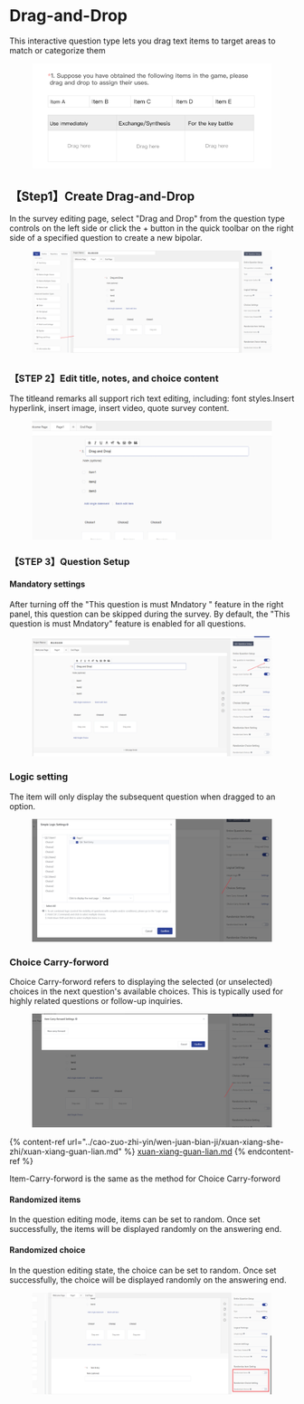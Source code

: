 # Drag-and-Drop

This interactive question type lets you drag text items to target areas to match or categorize them

<figure><img src="../../.gitbook/assets/image (1127).png" alt=""><figcaption></figcaption></figure>

## &#x20;【Step1】Create Drag-and-Drop

In the survey editing page, select "Drag and Drop" from the question type controls on the left side or click the + button in the quick toolbar on the right side of a specified question to create a new bipolar.

<figure><img src="../../.gitbook/assets/image (1128).png" alt=""><figcaption></figcaption></figure>

##

### 【STEP 2】Edit title, notes, and choice content <a href="#step-2-edit-title-notes-and-choice-content" id="step-2-edit-title-notes-and-choice-content"></a>

The titleand remarks all support rich text editing, including: font styles.Insert hyperlink, insert image, insert video, quote survey content.

<figure><img src="../../.gitbook/assets/image (1129).png" alt=""><figcaption></figcaption></figure>



### 【STEP 3】Question Setup <a href="#step-3-ti-mu-she-zhi" id="step-3-ti-mu-she-zhi"></a>

#### Mandatory settings <a href="#step-3-ti-mu-she-zhi-1" id="step-3-ti-mu-she-zhi-1"></a>

After turning off the "This question is must Mndatory " feature in the right panel, this question can be skipped during the survey. By default, the "This question is must Mndatory" feature is enabled for all questions.

<figure><img src="../../.gitbook/assets/image (1130).png" alt=""><figcaption></figcaption></figure>



### Logic setting

The item will only display the subsequent question when dragged to an option.

<figure><img src="../../.gitbook/assets/image (1131).png" alt=""><figcaption></figcaption></figure>

### Choice Carry-forword

&#x20;Choice Carry-forword refers to displaying the selected (or unselected) choices in the next question's available choices. This is typically used for highly related questions or follow-up inquiries.

<figure><img src="../../.gitbook/assets/image (1132).png" alt=""><figcaption></figcaption></figure>

{% content-ref url="../cao-zuo-zhi-yin/wen-juan-bian-ji/xuan-xiang-she-zhi/xuan-xiang-guan-lian.md" %}
[xuan-xiang-guan-lian.md](../cao-zuo-zhi-yin/wen-juan-bian-ji/xuan-xiang-she-zhi/xuan-xiang-guan-lian.md)
{% endcontent-ref %}

Item-Carry-forword is the same as the method for  Choice Carry-forword

#### &#x20;Randomized items

In the question editing mode, items  can be set to random. Once set successfully, the items will be displayed randomly on the answering end.

#### Randomized choice

In the question editing state, the  choice can be set to random. Once set successfully, the choice will be displayed randomly on the answering end.

<figure><img src="../../.gitbook/assets/image (1133).png" alt=""><figcaption></figcaption></figure>

